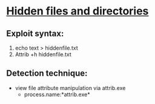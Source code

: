 # [Hidden files and directories](https://attack.mitre.org/techniques/T1564/001/)

## Exploit syntax: 

1.  echo text > hiddenfile.txt
2.  Attrib +h hiddenfile.txt

## Detection technique:
* view file attribute manipulation via attrib.exe
    * process.name:\*attrib.exe\*

